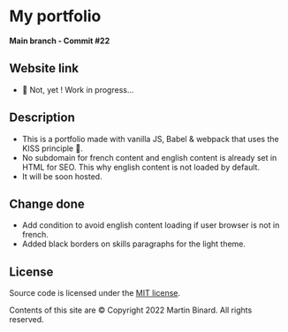 # My portfolio

**Main branch - Commit #22**

## Website link

- :construction: Not, yet ! Work in progress...

## Description

- This is a portfolio made with vanilla JS, Babel & webpack that uses the KISS principle :raised_hands:.
- No subdomain for french content and english content is already set in HTML for SEO. This why english content is not loaded by default.
- It will be soon hosted.

## Change done

- Add condition to avoid english content loading if user browser is not in french.
- Added black borders on skills paragraphs for the light theme.

## License

Source code is licensed under the [MIT license](http://opensource.org/licenses/mit-license.php).

Contents of this site are © Copyright 2022 Martin Binard. All rights reserved.
